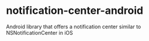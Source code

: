 notification-center-android
===========================

Android library that offers a notification center similar to NSNotificationCenter in iOS

